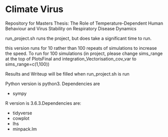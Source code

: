# Climate Virus
Repository for Masters Thesis: The Role of Temperature-Dependent Human Behaviour and Virus Stability on Respiratory Disease Dynamics

run_project.sh runs the project, but does take a significant time to run.

this version runs for 10 rather than 100 repeats of simulations to increase the speed.
To run for 100 simulations (in project, please change sims_range at the top of PlotsFinal and integration_Vectorisation_cov_var  to sims_range=c(1,100))

Results and Writeup will be filled when run_project.sh is run
 
Python version is python3. Dependencies are 
- sympy 

R version is 3.6.3.Dependencies are:
- tidyverse
- cowplot
- lhs
- minpack.lm

